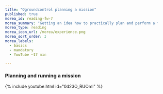 ```yaml
---
title: "Qgroundcontrol planning a mission"
published: true
morea_id: reading-fw-7
morea_summary: "Getting an idea how to practically plan and perform a flight mission with QGroundControl"
morea_type: reading
morea_icon_url: /morea/experience.png
morea_sort_order: 3
morea_labels:
  - basics
  - mandatory
  - YouTube ~17 min  

---
```






### Planning and running a mission
{% include youtube.html id="0d23O_RUOmI" %}

